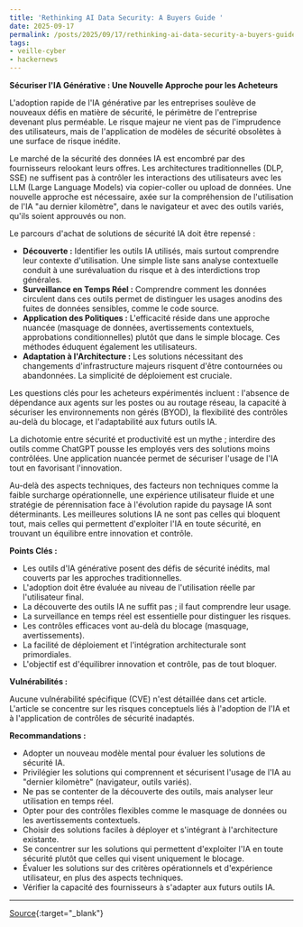 ```yaml
---
title: 'Rethinking AI Data Security: A Buyers Guide '
date: 2025-09-17
permalink: /posts/2025/09/17/rethinking-ai-data-security-a-buyers-guide/
tags:
- veille-cyber
- hackernews
---
```

**Sécuriser l'IA Générative : Une Nouvelle Approche pour les Acheteurs**

L'adoption rapide de l'IA générative par les entreprises soulève de nouveaux défis en matière de sécurité, le périmètre de l'entreprise devenant plus perméable. Le risque majeur ne vient pas de l'imprudence des utilisateurs, mais de l'application de modèles de sécurité obsolètes à une surface de risque inédite.

Le marché de la sécurité des données IA est encombré par des fournisseurs relookant leurs offres. Les architectures traditionnelles (DLP, SSE) ne suffisent pas à contrôler les interactions des utilisateurs avec les LLM (Large Language Models) via copier-coller ou upload de données. Une nouvelle approche est nécessaire, axée sur la compréhension de l'utilisation de l'IA "au dernier kilomètre", dans le navigateur et avec des outils variés, qu'ils soient approuvés ou non.

Le parcours d'achat de solutions de sécurité IA doit être repensé :

*   **Découverte :** Identifier les outils IA utilisés, mais surtout comprendre leur contexte d'utilisation. Une simple liste sans analyse contextuelle conduit à une surévaluation du risque et à des interdictions trop générales.
*   **Surveillance en Temps Réel :** Comprendre comment les données circulent dans ces outils permet de distinguer les usages anodins des fuites de données sensibles, comme le code source.
*   **Application des Politiques :** L'efficacité réside dans une approche nuancée (masquage de données, avertissements contextuels, approbations conditionnelles) plutôt que dans le simple blocage. Ces méthodes éduquent également les utilisateurs.
*   **Adaptation à l'Architecture :** Les solutions nécessitant des changements d'infrastructure majeurs risquent d'être contournées ou abandonnées. La simplicité de déploiement est cruciale.

Les questions clés pour les acheteurs expérimentés incluent : l'absence de dépendance aux agents sur les postes ou au routage réseau, la capacité à sécuriser les environnements non gérés (BYOD), la flexibilité des contrôles au-delà du blocage, et l'adaptabilité aux futurs outils IA.

La dichotomie entre sécurité et productivité est un mythe ; interdire des outils comme ChatGPT pousse les employés vers des solutions moins contrôlées. Une application nuancée permet de sécuriser l'usage de l'IA tout en favorisant l'innovation.

Au-delà des aspects techniques, des facteurs non techniques comme la faible surcharge opérationnelle, une expérience utilisateur fluide et une stratégie de pérennisation face à l'évolution rapide du paysage IA sont déterminants. Les meilleures solutions IA ne sont pas celles qui bloquent tout, mais celles qui permettent d'exploiter l'IA en toute sécurité, en trouvant un équilibre entre innovation et contrôle.

**Points Clés :**

*   Les outils d'IA générative posent des défis de sécurité inédits, mal couverts par les approches traditionnelles.
*   L'adoption doit être évaluée au niveau de l'utilisation réelle par l'utilisateur final.
*   La découverte des outils IA ne suffit pas ; il faut comprendre leur usage.
*   La surveillance en temps réel est essentielle pour distinguer les risques.
*   Les contrôles efficaces vont au-delà du blocage (masquage, avertissements).
*   La facilité de déploiement et l'intégration architecturale sont primordiales.
*   L'objectif est d'équilibrer innovation et contrôle, pas de tout bloquer.

**Vulnérabilités :**

Aucune vulnérabilité spécifique (CVE) n'est détaillée dans cet article. L'article se concentre sur les risques conceptuels liés à l'adoption de l'IA et à l'application de contrôles de sécurité inadaptés.

**Recommandations :**

*   Adopter un nouveau modèle mental pour évaluer les solutions de sécurité IA.
*   Privilégier les solutions qui comprennent et sécurisent l'usage de l'IA au "dernier kilomètre" (navigateur, outils variés).
*   Ne pas se contenter de la découverte des outils, mais analyser leur utilisation en temps réel.
*   Opter pour des contrôles flexibles comme le masquage de données ou les avertissements contextuels.
*   Choisir des solutions faciles à déployer et s'intégrant à l'architecture existante.
*   Se concentrer sur les solutions qui permettent d'exploiter l'IA en toute sécurité plutôt que celles qui visent uniquement le blocage.
*   Évaluer les solutions sur des critères opérationnels et d'expérience utilisateur, en plus des aspects techniques.
*   Vérifier la capacité des fournisseurs à s'adapter aux futurs outils IA.

---
[Source](https://thehackernews.com/2025/09/rethinking-ai-data-security-buyers-guide.html){:target="_blank"}
